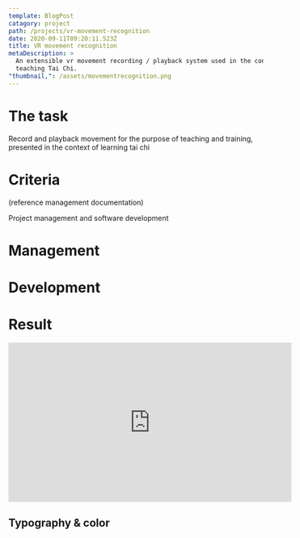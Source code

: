 ```yaml
---
template: BlogPost
catagory: project
path: /projects/vr-movement-recognition
date: 2020-09-11T09:20:11.523Z
title: VR movement recognition
metaDescription: >
  An extensible vr movement recording / playback system used in the context of
  teaching Tai Chi.
"thumbnail,": /assets/movementrecognition.png
---
```


# The task

Record and playback movement for the purpose of teaching and training, presented in the context of learning tai chi

# Criteria

(reference management documentation)

Project management and software development

# Management

# Development

# Result

<iframe width="560" height="315" src="https://www.youtube.com/embed/odZys8Tsu-8" frameborder="0" allow="accelerometer; autoplay; encrypted-media; gyroscope; picture-in-picture" allowfullscreen></iframe>

## Typography & color
